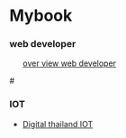 # Mybook

<h3>web developer</h3>
	<ul>
		<il><a href="https://coggle.it/diagram/Vz9LvW8byvN0I38x">over view web developer</a></il>	
	</ul>
#
<h3>IOT</h3>
	<ul>
		<li><a href="https://github.com/digitalthailand/course-iot-ml-dl">Digital thailand IOT</a></li>
	<ul>
